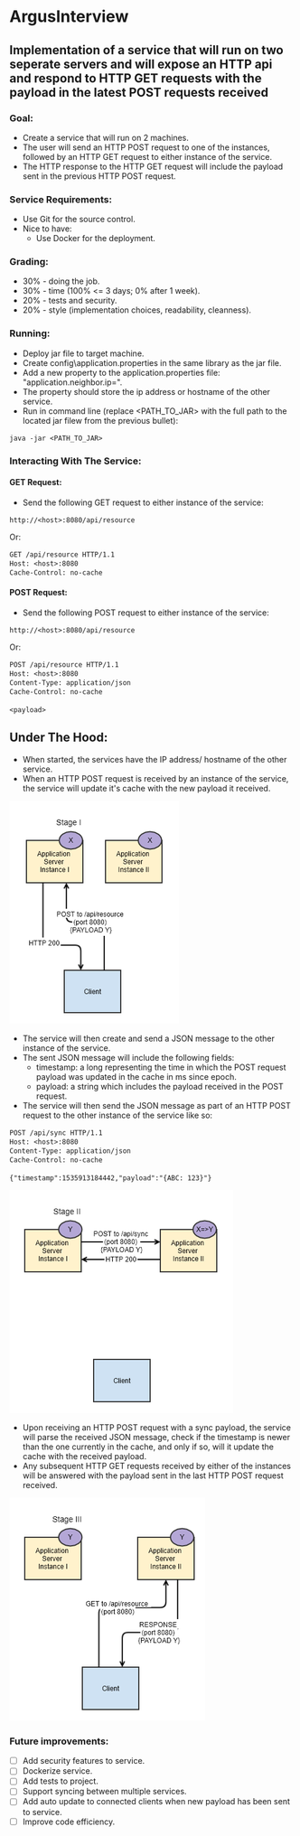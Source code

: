 # ArgusInterview

## Implementation of a service that will run on two seperate servers and will expose an HTTP api and respond to HTTP GET requests with the payload in the latest POST requests received

### Goal:
* Create a service that will run on 2 machines. 
* The user will send an HTTP POST request to one of the instances, followed by an HTTP GET request to either instance of the service. 
* The HTTP response to the HTTP GET request will include the payload sent in the previous HTTP POST request.

### Service Requirements:
* Use Git for the source control.
* Nice to have: 
  * Use Docker for the deployment.

### Grading:
* 30% - doing the job.
* 30% - time (100% <= 3 days; 0% after 1 week).
* 20% - tests and security.
* 20% - style (implementation choices, readability, cleanness).

### Running:
* Deploy jar file to target machine.
* Create config\application.properties in the same library as the jar file.
* Add a new property to the application.properties file: "application.neighbor.ip=<other host>".
* The property should store the ip address or hostname of the other service.
* Run in command line (replace <PATH_TO_JAR> with the full path to the located jar filew from the previous bullet):
```
java -jar <PATH_TO_JAR>
```

### Interacting With The Service:
#### GET Request:
* Send the following GET request to either instance of the service:
```
http://<host>:8080/api/resource
```
Or:
```
GET /api/resource HTTP/1.1
Host: <host>:8080
Cache-Control: no-cache
```
#### POST Request:
* Send the following POST request to either instance of the service:
```
http://<host>:8080/api/resource
```
Or:
```
POST /api/resource HTTP/1.1
Host: <host>:8080
Content-Type: application/json
Cache-Control: no-cache

<payload>
```

## Under The Hood:
* When started, the services have the IP address/ hostname of the other service.
* When an HTTP POST request is received by an instance of the service, the service will update it's cache with the new payload it received.

![Stage 1](stage1.png?raw=true "Stage 1")

* The service will then create and send a JSON message to the other instance of the service.
* The sent JSON message will include the following fields:
  * timestamp: a long representing the time in which the POST request payload was updated in the cache in ms since epoch.
  * payload: a string which includes the payload received in the POST request.
* The service will then send the JSON message as part of an HTTP POST request to the other instance of the service like so:
```
POST /api/sync HTTP/1.1
Host: <host>:8080
Content-Type: application/json
Cache-Control: no-cache

{"timestamp":1535913184442,"payload":"{ABC: 123}"}
```
![Stage 2](stage2.png?raw=true "Stage 2")

* Upon receiving an HTTP POST request with a sync payload, the service will parse the received JSON message, check if the timestamp is newer than the one currently in the cache, and only if so, will it update the cache with the received payload.
* Any subsequent HTTP GET requests received by either of the instances will be answered with the payload sent in the last HTTP POST request received.

![Stage 3](stage3.png?raw=true "Stage 3")

### Future improvements:
- [ ] Add security features to service.
- [ ] Dockerize service.
- [ ] Add tests to project.
- [ ] Support syncing between multiple services.
- [ ] Add auto update to connected clients when new payload has been sent to service.
- [ ] Improve code efficiency.
